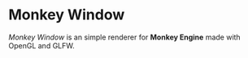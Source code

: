# Monkey Window

*Monkey Window* is an simple renderer for **Monkey Engine** made with OpenGL and GLFW.